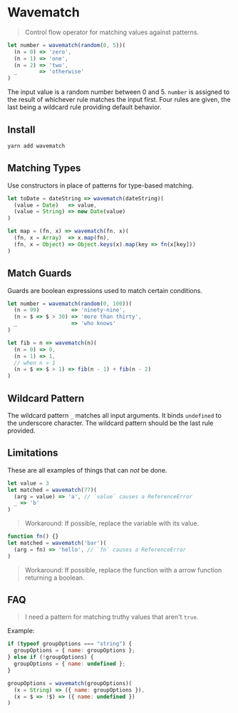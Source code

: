 # Wavematch

> Control flow operator for matching values against patterns.

```javascript
let number = wavematch(random(0, 5))(
  (n = 0) => 'zero',
  (n = 1) => 'one',
  (n = 2) => 'two',
  _       => 'otherwise'
)
```

The input value is a random number between 0 and 5.
`number` is assigned to the result of whichever rule matches the input first.
Four rules are given, the last being a wildcard rule providing default behavior.

## Install

```sh
yarn add wavematch
```

## Matching Types

Use constructors in place of patterns for type-based matching.

```javascript
let toDate = dateString => wavematch(dateString)(
  (value = Date)   => value,
  (value = String) => new Date(value)
)
```

```javascript
let map = (fn, x) => wavematch(fn, x)(
  (fn, x = Array)  => x.map(fn),
  (fn, x = Object) => Object.keys(x).map(key => fn(x[key]))
)
```

## Match Guards

Guards are boolean expressions used to match certain conditions.

```javascript
let number = wavematch(random(0, 100))(
  (n = 99)          => 'ninety-nine',
  (n = $ => $ > 30) => 'more than thirty',
  _                 => 'who knows'
)
```

```javascript
let fib = n => wavematch(n)(
  (n = 0) => 0,
  (n = 1) => 1,
  // when n > 1
  (n = $ => $ > 1) => fib(n - 1) + fib(n - 2)
)
```

## Wildcard Pattern

The wildcard pattern `_` matches all input arguments.
It binds `undefined` to the underscore character.
The wildcard pattern should be the last rule provided.

## Limitations

These are all examples of things that can _not_ be done.

```javascript
let value = 3
let matched = wavematch(77)(
  (arg = value) => 'a', // `value` causes a ReferenceError
  _ => 'b'
)
```

> Workaround: If possible, replace the variable with its value.

```javascript
function fn() {}
let matched = wavematch('bar')(
  (arg = fn) => 'hello', // `fn` causes a ReferenceError
)
```

> Workaround: If possible, replace the function with a arrow function returning a boolean.

## FAQ

> I need a pattern for matching truthy values that aren't `true`.

Example:

```javascript
if (typeof groupOptions === "string") {
  groupOptions = { name: groupOptions };
} else if (!groupOptions) {
  groupOptions = { name: undefined };
}

groupOptions = wavematch(groupOptions)(
  (x = String) => ({ name: groupOptions }),
  (x = $ => !$) => ({ name: undefined })
)
```
